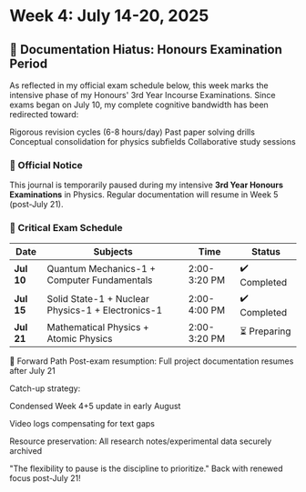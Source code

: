 # Week 4: July 14-20, 2025
## 🚧 Documentation Hiatus: Honours Examination Period

As reflected in my official exam schedule below, this week marks the intensive phase of my Honours' 3rd Year Incourse Examinations. Since exams began on July 10, my complete cognitive bandwidth has been redirected toward:

Rigorous revision cycles (6-8 hours/day)
Past paper solving drills
Conceptual consolidation for physics subfields
Collaborative study sessions

### 📢 Official Notice
This journal is temporarily paused during my intensive **3rd Year Honours Examinations** in Physics. Regular documentation will resume in Week 5 (post-July 21).

### 📅 Critical Exam Schedule
| Date       | Subjects                                  | Time          | Status       |
|------------|-------------------------------------------|---------------|--------------|
| **Jul 10** | Quantum Mechanics-1 + Computer Fundamentals | 2:00-3:20 PM  | ✔️ Completed |
| **Jul 15** | Solid State-1 + Nuclear Physics-1 + Electronics-1 | 2:00-4:00 PM  | ✔️ Completed |
| **Jul 21** | Mathematical Physics + Atomic Physics     | 2:00-3:20 PM  | ⏳ Preparing |

🚦 Forward Path
Post-exam resumption: Full project documentation resumes after July 21

Catch-up strategy:

Condensed Week 4+5 update in early August

Video logs compensating for text gaps

Resource preservation: All research notes/experimental data securely archived

"The flexibility to pause is the discipline to prioritize."
Back with renewed focus post-July 21!

